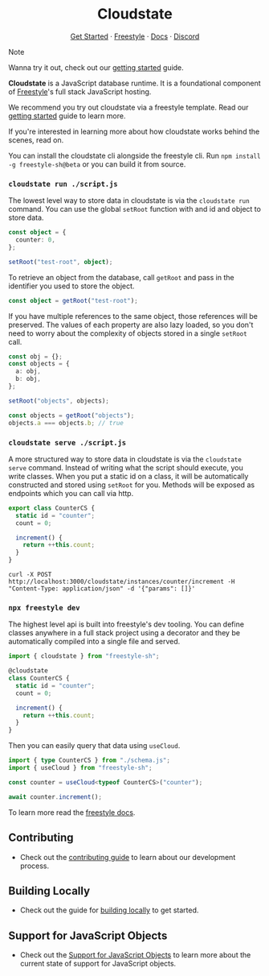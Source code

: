 <h1 align="center">Cloudstate</h1>

<p align="center">
 <a href="https://docs.freestyle.dev/getting-started/intro">Get Started</a> ·  <a href="https://freestyle.sh">Freestyle</a> · <a href="https://docs.freestyle.dev">Docs</a> · <a href="https://discord.gg/YTRprVkdnz">Discord</a>
</p>

> [!NOTE]
> Wanna try it out, check out our [getting started](https://docs.freestyle.dev/getting-started/intro) guide.

<b>Cloudstate</b> is a JavaScript database runtime. It is a foundational component of <a href="https://freestyle.sh">Freestyle</a>'s full stack JavaScript hosting.

We recommend you try out cloudstate via a freestyle template. Read our [getting started](https://docs.freestyle.dev/getting-started/intro) guide to learn more.

If you're interested in learning more about how cloudstate works behind the scenes, read on.

You can install the cloudstate cli alongside the freestyle cli. Run `npm install -g freestyle-sh@beta` or you can build it from source.

### `cloudstate run ./script.js`

The lowest level way to store data in cloudstate is via the `cloudstate run` command. You can use the global `setRoot` function with and id and object to store data.

```ts
const object = {
  counter: 0,
};

setRoot("test-root", object);
```

To retrieve an object from the database, call `getRoot` and pass in the identifier you used to store the object.

```ts
const object = getRoot("test-root");
```

If you have multiple references to the same object, those references will be preserved. The values of each property are also lazy loaded, so you don't need to worry about the complexity of objects stored in a single `setRoot` call.

```ts
const obj = {};
const objects = {
  a: obj,
  b: obj,
};

setRoot("objects", objects);
```

```ts
const objects = getRoot("objects");
objects.a === objects.b; // true
```

### `cloudstate serve ./script.js`

A more structured way to store data in cloudstate is via the `cloudstate serve` command. Instead of writing what the script should execute, you write classes. When you put a static id on a class, it will be automatically constructed and stored using `setRoot` for you. Methods will be exposed as endpoints which you can call via http.

```ts
export class CounterCS {
  static id = "counter";
  count = 0;

  increment() {
    return ++this.count;
  }
}
```

```
curl -X POST http://localhost:3000/cloudstate/instances/counter/increment -H "Content-Type: application/json" -d '{"params": []}'
```

### `npx freestyle dev`

The highest level api is built into freestyle's dev tooling. You can define classes anywhere in a full stack project using a decorator and they be automatically compiled into a single file and served.

```ts
import { cloudstate } from "freestyle-sh";

@cloudstate
class CounterCS {
  static id = "counter";
  count = 0;

  increment() {
    return ++this.count;
  }
}
```

Then you can easily query that data using `useCloud`.

```ts
import { type CounterCS } from "./schema.js";
import { useCloud } from "freestyle-sh";

const counter = useCloud<typeof CounterCS>("counter");

await counter.increment();
```

To learn more read the [freestyle docs](https://docs.freestyle.dev/getting-started/intro).

## Contributing

- Check out the [contributing guide](CONTRIBUTING.md) to learn about our development process.

## Building Locally

- Check out the guide for [building locally](LOCAL.md) to get started.

## Support for JavaScript Objects

- Check out the [Support for JavaScript Objects](SUPPORT.md) to learn more about the current state of support for JavaScript objects.
